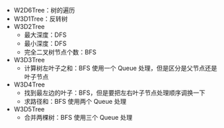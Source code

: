 - W2D6Tree：树的遍历
- W3D1Tree：反转树
- W3D2Tree
  - 最大深度：DFS
  - 最小深度：DFS
  - 完全二叉树节点个数：BFS
- W3D3Tree
  - 计算树左叶子之和：BFS 使用一个 Queue 处理，但是区分是父节点还是叶子节点
- W3D4Tree
  - 找到最左边的叶子：BFS，但是要把左右叶子节点处理顺序调换一下
  - 求路径和：BFS 使用两个 Queue 处理
- W3D5Tree
  - 合并两棵树：BFS 使用三个 Queue 处理